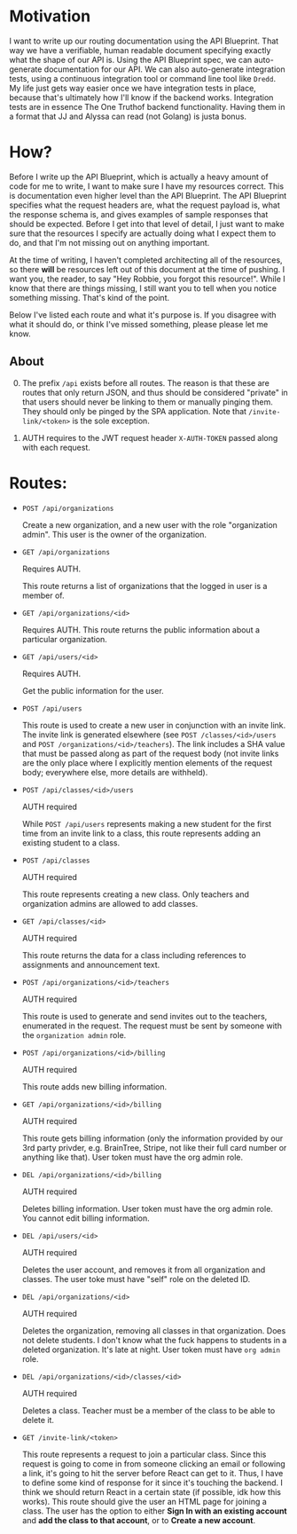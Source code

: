 # Motivation

I want to write up our routing documentation using the API Blueprint. That way we have a verifiable, human readable document specifying exactly what the shape of our API is. Using the API Blueprint spec, we can auto-generate documentation for our API. We can also auto-generate integration tests, using a continuous integration tool or command line tool like `Dredd`. My life just gets way easier once we have integration tests in place, because that's ultimately how I'll know if the backend works. Integration tests are in essence The One Truthof backend functionality. Having them in a format that JJ and Alyssa can read (not Golang) is justa  bonus.

# How?

Before I write up the API Blueprint, which is actually a heavy amount of code for me to write, I want to make sure I have my resources correct. This is documentation even higher level than the API Blueprint. The API Blueprint specifies what the request headers are, what the request payload is, what the response schema is, and gives examples of sample responses that should be expected. Before I get into that level of detail, I just want to make sure that the resources I specify are actually doing what I expect them to do, and that I'm not missing out on anything important.

At the time of writing, I haven't completed architecting all of the resources, so there **will** be resources left out of this document at the time of pushing. I want you, the reader, to say "Hey Robbie, you forgot this resource!". While I know that there are things missing, I still want you to tell when you notice something missing. That's kind of the point.

Below I've listed each route and what it's purpose is. If you disagree with what it should do, or think I've missed something, please please let me know.

## About

0. The prefix `/api` exists before all routes. The reason is that these are routes that only return JSON, and thus should be considered "private" in that users should never be linking to them or manually pinging them. They should only be pinged by the SPA application. Note that `/invite-link/<token>` is the sole exception.

0. AUTH requires to the JWT request header `X-AUTH-TOKEN` passed along with each request.

# Routes:

- `POST /api/organizations`

    Create a new organization, and a new user with the role "organization admin". This user is the owner of the organization.

- `GET /api/organizations`

    Requires AUTH.

    This route returns a list of organizations that the logged in user is a member of.

- `GET /api/organizations/<id>`

    Requires AUTH.
    This route returns the public information about a particular organization.

- `GET /api/users/<id>`

    Requires AUTH.

    Get the public information for the user.

- `POST /api/users`

    This route is used to create a new user in conjunction with an invite link. The invite link is generated elsewhere (see `POST /classes/<id>/users` and `POST /organizations/<id>/teachers`). The link includes a SHA value that must be passed along as part of the request body (not invite links are the only place where I explicitly mention elements of the request body; everywhere else, more details are withheld).

- `POST /api/classes/<id>/users`

    AUTH required

    While `POST /api/users` represents making a new student for the first time from an invite link to a class, this route represents adding an existing student to a class.

- `POST /api/classes`

    AUTH required

    This route represents creating a new class. Only teachers and organization admins are allowed to add classes.

- `GET /api/classes/<id>`

    AUTH required

    This route returns the data for a class including references to assignments and announcement text.

- `POST /api/organizations/<id>/teachers`

    AUTH required

    This route is used to generate and send invites out to the teachers, enumerated in the request. The request must be sent by someone with the `organization admin` role.

- `POST /api/organizations/<id>/billing`

    AUTH required

    This route adds new billing information.

- `GET /api/organizations/<id>/billing`

    AUTH required

    This route gets billing information (only the information provided by our 3rd party privder, e.g. BrainTree, Stripe, not like their full card number or anything like that). User token must have the org admin role.

- `DEL /api/organizations/<id>/billing`

    AUTH required

    Deletes billing information. User token must have the org admin role. You cannot edit billing information.

- `DEL /api/users/<id>`

    AUTH required

    Deletes the user account, and removes it from all organization and classes. The user toke must have "self" role on the deleted ID.

- `DEL /api/organizations/<id>`

    AUTH required

    Deletes the organization, removing all classes in that organization. Does not delete students. I don't know what the fuck happens to students in a deleted organization. It's late at night. User token must have `org admin` role.

- `DEL /api/organizations/<id>/classes/<id>`

    AUTH required

    Deletes a class. Teacher must be a member of the class to be able to delete it.

- `GET /invite-link/<token>`

    This route represents a request to join a particular class. Since this request is going to come in from someone clicking an email or following a link, it's going to hit the server before React can get to it. Thus, I have to define some kind of response for it since it's touching the backend. I think we should return React in a certain state (if possible, idk how this works). This route should give the user an HTML page for joining a class. The user has the option to either **Sign In with an existing account** and **add the class to that account**, or to **Create a new account**.

